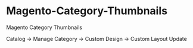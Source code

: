 Magento-Category-Thumbnails
===========================

Magento Category Thumbnails

Catalog -> Manage Category -> Custom Design -> Custom Layout Update
<reference name='content'>
           <block type='stasevi4_category/category' name='thumb' as='category.thumb'  template='stasevi4/category.phtml' before='-'/>
</reference>
